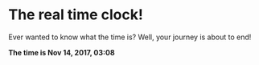 # The real time clock!

Ever wanted to know what the time is? Well, your journey is about to end!

**The time is Nov 14, 2017, 03:08**